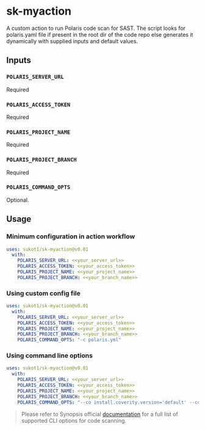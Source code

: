 # sk-myaction
A custom action to run Polaris code scan for SAST. The script looks for polaris.yaml file if present in the root dir of the code repo else generates it dynamically with supplied inputs and default values.

## Inputs
### `POLARIS_SERVER_URL`
  Required
### `POLARIS_ACCESS_TOKEN`
  Required
### `POLARIS_PROJECT_NAME`
  Required
### `POLARIS_PROJECT_BRANCH`
  Required
### `POLARIS_COMMAND_OPTS`
  Optional. 

## Usage 
### Minimum configuration in action workflow

```yaml
uses: sukot1/sk-myaction@v0.01
  with:
    POLARIS_SERVER_URL: <<your_server_url>>
    POLARIS_ACCESS_TOKEN: <<your_access_token>>
    POLARIS_PROJECT_NAME: <<your_project_name>>
    POLARIS_PROJECT_BRANCH: <<your_branch_name>>
```

### Using custom config file
```yaml
uses: sukot1/sk-myaction@v0.01
  with:
    POLARIS_SERVER_URL: <<your_server_url>>
    POLARIS_ACCESS_TOKEN: <<your_access_token>>
    POLARIS_PROJECT_NAME: <<your_project_name>>
    POLARIS_PROJECT_BRANCH: <<your_branch_name>>
    POLARIS_COMMAND_OPTS: "-c polaris.yml"
```
### Using command line options
```yaml
uses: sukot1/sk-myaction@v0.01
  with:
    POLARIS_SERVER_URL: <<your_server_url>>
    POLARIS_ACCESS_TOKEN: <<your_access_token>>
    POLARIS_PROJECT_NAME: <<your_project_name>>
    POLARIS_PROJECT_BRANCH: <<your_branch_name>>
    POLARIS_COMMAND_OPTS: "--co install.coverity.version='default' --co analyze.mode='central'"
```
> Please refer to Synopsis official [documentation](https://sig-docs.synopsys.com/polaris/topics/c_cli-config-overrides.html?hl=install%2Ccoverity%2Cversion) for a full list of supported CLI options for code scanning.
